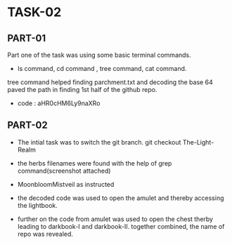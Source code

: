 ﻿# TASK-02

## PART-01

Part one of the task was using some basic terminal commands.

- ls command, cd command , tree command, cat command.

tree command helped finding parchment.txt
and decoding the base 64 paved the path in finding 1st half of the github repo.
-  code : aHR0cHM6Ly9naXRo
## PART-02

- The intial task was to switch the git branch.
git checkout The-Light-Realm
- the herbs filenames were found with the help of grep command(screenshot attached)
- MoonbloomMistveil as instructed
- the decoded code was used to open the amulet and thereby accessing the lightbook.

- further on the code from amulet was used to open the chest therby leading to darkbook-I and darkbook-II.
together combined, the name of repo was revealed.

